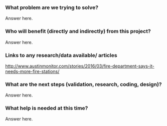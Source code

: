 ### What problem are we trying to solve?

Answer here.

### Who will benefit (directly and indirectly) from this project?

Answer here.

### Links to any research/data available/ articles

http://www.austinmonitor.com/stories/2016/03/fire-department-says-it-needs-more-fire-stations/

### What are the next steps (validation, research, coding, design)? 

Answer here.

### What help is needed at this time?

Answer here.
